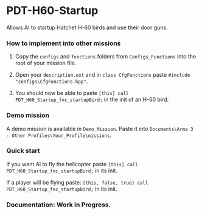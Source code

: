 # PDT-H60-Startup

Allows AI to startup Hatchet H-60 birds and use their door guns.

### How to implement into other missions
1. Copy the `configs` and `functions` folders from `Configs_Functions` into the root of your mission file.

2. Open your `description.ext` and in `class CfgFunctions` paste `#include "configs\CfgFunctions.hpp"`.

3. You should now be able to paste `[this] call PDT_H60_Startup_fnc_startupBird;` in the init of an H-60 bird.

### Demo mission
A demo mission is available in `Demo_Mission`. Paste it into `Documents\Arma 3 - Other Profiles\Your_Profile\missions`.

### Quick start
If you want AI to fly the helicopter paste `[this] call PDT_H60_Startup_fnc_startupBird;` in its init.

If a player will be flying paste: `[this, false, true] call PDT_H60_Startup_fnc_startupBird;` in its init.

### Documentation: Work In Progress.
